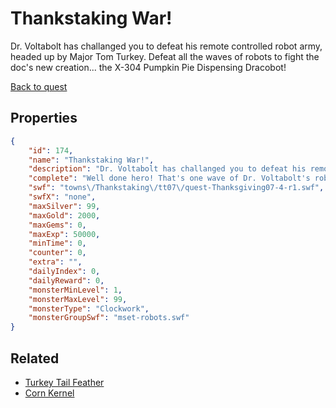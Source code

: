 # Thankstaking War!

Dr. Voltabolt has challanged you to defeat his remote controlled robot army, headed up by Major Tom Turkey. Defeat all the waves of robots to fight the doc's new creation... the X-304 Pumpkin Pie Dispensing Dracobot!

[Back to quest](../quests.md)

## Properties

```json
{
    "id": 174,
    "name": "Thankstaking War!",
    "description": "Dr. Voltabolt has challanged you to defeat his remote controlled robot army, headed up by Major Tom Turkey. Defeat all the waves of robots to fight the doc's new creation... the X-304 Pumpkin Pie Dispensing Dracobot!",
    "complete": "Well done hero! That's one wave of Dr. Voltabolt's robots down! Defeat the rest along with the other heroes of Falconreach to make it tothe X-304 Pumpkin Pie Dispensing Dracobot!",
    "swf": "towns\/Thankstaking\/tt07\/quest-Thanksgiving07-4-r1.swf",
    "swfX": "none",
    "maxSilver": 99,
    "maxGold": 2000,
    "maxGems": 0,
    "maxExp": 50000,
    "minTime": 0,
    "counter": 0,
    "extra": "",
    "dailyIndex": 0,
    "dailyReward": 0,
    "monsterMinLevel": 1,
    "monsterMaxLevel": 99,
    "monsterType": "Clockwork",
    "monsterGroupSwf": "mset-robots.swf"
}
```

## Related

- [Turkey Tail Feather](../items/580-turkey-tail-feather.md)
- [Corn Kernel](../items/581-corn-kernel.md)

